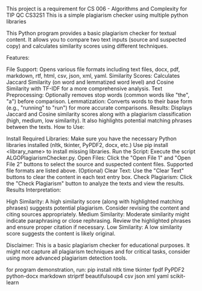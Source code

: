 This project is a requirement for CS 006 - Algorithms and Complexity for TIP QC
CS32S1
This is a simple plagiarism checker using multiple python libraries

This Python program provides a basic plagiarism checker for textual content. It allows you to compare two text inputs (source and suspected copy) and calculates similarity scores using different techniques.

Features:

File Support: Opens various file formats including text files, docx, pdf, markdown, rtf, html, csv, json, xml, yaml.
Similarity Scores: Calculates Jaccard Similarity (on word and lemmatized word level) and Cosine Similarity with TF-IDF for a more comprehensive analysis.
Text Preprocessing: Optionally removes stop words (common words like "the", "a") before comparison.
Lemmatization: Converts words to their base form (e.g., "running" to "run") for more accurate comparisons.
Results: Displays Jaccard and Cosine similarity scores along with a plagiarism classification (high, medium, low similarity). It also highlights potential matching phrases between the texts.
How to Use:

Install Required Libraries: Make sure you have the necessary Python libraries installed (nltk, tkinter, PyPDF2, docx, etc.) Use pip install <library_name> to install missing libraries.
Run the Script: Execute the script ALGOPlagiarismChecker.py.
Open Files: Click the "Open File 1" and "Open File 2" buttons to select the source and suspected content files. Supported file formats are listed above.
(Optional) Clear Text: Use the "Clear Text" buttons to clear the content in each text entry box.
Check Plagiarism: Click the "Check Plagiarism" button to analyze the texts and view the results.
Results Interpretation:

High Similarity: A high similarity score (along with highlighted matching phrases) suggests potential plagiarism. Consider revising the content and citing sources appropriately.
Medium Similarity: Moderate similarity might indicate paraphrasing or close rephrasing. Review the highlighted phrases and ensure proper citation if necessary.
Low Similarity: A low similarity score suggests the content is likely original.

Disclaimer:
This is a basic plagiarism checker for educational purposes. It might not capture all plagiarism techniques and for critical tasks, consider using more advanced plagiarism detection tools.

for program demonstration, run:
pip install nltk time tkinter fpdf PyPDF2 python-docx markdown striprtf beautifulsoup4 csv json xml yaml scikit-learn



